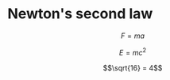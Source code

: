 # Newton's second law

<!--script type="text/javascript" async src="https://cdn.mathjax.org/mathjax/latest/MathJax.js?config=TeX-MML-AM_CHTML"> </script-->

$$F = ma$$

$$ E = mc^2 $$

$$\sqrt{16} = 4$$
